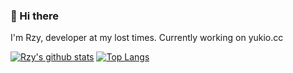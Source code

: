 ### 🥀 Hi there

I'm Rzy, developer at my lost times.
Currently working on yukio.cc

[![Rzy's github stats](https://github-readme-stats.vercel.app/api?username=Riziebtw)](https://github.com/anuraghazra/github-readme-stats)
[![Top Langs](https://github-readme-stats.vercel.app/api/top-langs/?username=Riziebtw&layout=compact)](https://github.com/anuraghazra/github-readme-stats)
